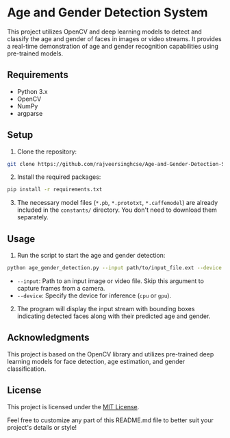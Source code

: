 # Age and Gender Detection System

This project utilizes OpenCV and deep learning models to detect and classify the age and gender of faces in images or video streams. It provides a real-time demonstration of age and gender recognition capabilities using pre-trained models.

## Requirements

- Python 3.x
- OpenCV
- NumPy
- argparse

## Setup

1. Clone the repository:

```bash
git clone https://github.com/rajveersinghcse/Age-and-Gender-Detection-System.git
```

2. Install the required packages:

```bash
pip install -r requirements.txt
```

3. The necessary model files (`*.pb`, `*.prototxt`, `*.caffemodel`) are already included in the `constants/` directory. You don't need to download them separately.

## Usage

1. Run the script to start the age and gender detection:

```bash
python age_gender_detection.py --input path/to/input_file.ext --device cpu/gpu
```

- `--input`: Path to an input image or video file. Skip this argument to capture frames from a camera.
- `--device`: Specify the device for inference (`cpu` or `gpu`).

2. The program will display the input stream with bounding boxes indicating detected faces along with their predicted age and gender.

## Acknowledgments

This project is based on the OpenCV library and utilizes pre-trained deep learning models for face detection, age estimation, and gender classification.

## License

This project is licensed under the [MIT License](LICENSE).

Feel free to customize any part of this README.md file to better suit your project's details or style!
